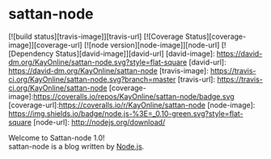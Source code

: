 # sattan-node
[![build status][travis-image]][travis-url]
[![Coverage Status][coverage-image]][coverage-url]
[![node version][node-image]][node-url]
[![Dependency Status][david-image]][david-url]
[david-image]: https://david-dm.org/KayOnline/sattan-node.svg?style=flat-square
[david-url]: https://david-dm.org/KayOnline/sattan-node
[travis-image]: https://travis-ci.org/KayOnline/sattan-node.svg?branch=master
[travis-url]: https://travis-ci.org/KayOnline/sattan-node
[coverage-image]:https://coveralls.io/repos/KayOnline/sattan-node/badge.svg
[coverage-url]:https://coveralls.io/r/KayOnline/sattan-node
[node-image]: https://img.shields.io/badge/node.js-%3E=_0.10-green.svg?style=flat-square
[node-url]: http://nodejs.org/download/

Welcome to Sattan-node 1.0!  
sattan-node is a blog written by [Node.js](https://nodejs.org/).
